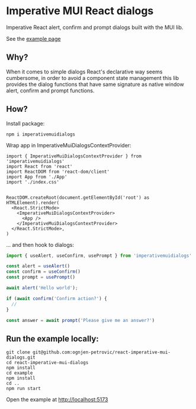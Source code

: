 # Imperative MUI React dialogs
Imperative React alert, confirm and prompt dialogs built with the MUI lib.

See the [example page](https://ognjen-petrovic.github.io/react-imperative-mui-dialogs/example/dist/index.html)

## Why?

When it comes to simple dialogs React's declarative way seems cumbersome, in order to avoid a component state management this lib provides the dialog functions that have same signature as native window alert, confirm and prompt functions.

## How?

Install package:

```
npm i imperativemuidialogs
```

Wrap app in ImperativeMuiDialogsContextProvider:

```tsx
import { ImperativeMuiDialogsContextProvider } from 'imperativemuidialogs'
import React from 'react'
import ReactDOM from 'react-dom/client'
import App from './App'
import './index.css'


ReactDOM.createRoot(document.getElementById('root') as HTMLElement).render(
  <React.StrictMode>
    <ImperativeMuiDialogsContextProvider>
      <App />
    </ImperativeMuiDialogsContextProvider>
  </React.StrictMode>,
)
```

... and then hook to dialogs:

```ts
import { useAlert, useConfirm, usePrompt } from 'imperativemuidialogs'

const alert = useAlert()
const confirm = useConfirm()
const prompt = usePrompt()

await alert('Hello world');

if (await confirm('Confirm action?') {
  //
}

const answer = await prompt('Please give me an answer?')
``` 

## Run the example locally:

```console
git clone git@github.com:ognjen-petrovic/react-imperative-mui-dialogs.git
cd react-imperative-mui-dialogs
npm install
cd example
npm install
cd ..
npm run start
```

Open the example at <a href="http://localhost:5173" target="_blank">http://localhost:5173</a>


